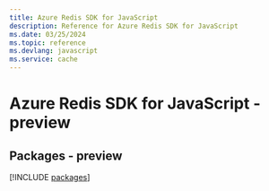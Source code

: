 ```yaml
---
title: Azure Redis SDK for JavaScript
description: Reference for Azure Redis SDK for JavaScript
ms.date: 03/25/2024
ms.topic: reference
ms.devlang: javascript
ms.service: cache
---
```

# Azure Redis SDK for JavaScript - preview
## Packages - preview
[!INCLUDE [packages](redis-index.md)]